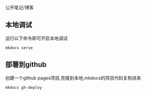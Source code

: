 公开笔记/博客

## 本地调试
运行以下命令即可开启本地调试
```
mkdocs serve
```
## 部署到github
创建一个github pages项目,克隆到本地,mkdocs的项目代码复制进来
```shell
mkdocs gh-deploy
```